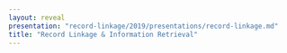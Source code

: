 ```yaml
---
layout: reveal
presentation: "record-linkage/2019/presentations/record-linkage.md"
title: "Record Linkage & Information Retrieval"
---
```


